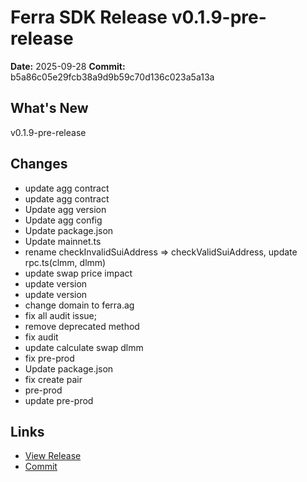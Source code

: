 # Ferra SDK Release v0.1.9-pre-release

**Date:** 2025-09-28
**Commit:** b5a86c05e29fcb38a9d9b59c70d136c023a5a13a

## What's New
v0.1.9-pre-release

## Changes
- update agg contract
- update agg contract
- Update agg version
- Update agg config
- Update package.json
- Update mainnet.ts
- rename checkInvalidSuiAddress => checkValidSuiAddress, update rpc.ts(clmm, dlmm)
- update swap price impact
- update version
- update version
- change domain to ferra.ag
- fix all audit issue;
- remove deprecated method
- fix audit
- update calculate swap dlmm
- fix pre-prod
- Update package.json
- fix create pair
- pre-prod
- update pre-prod

## Links
- [View Release](https://github.com/Ferra-Labs/ferra-sdks/releases/tag/v0.1.9-pre-release)
- [Commit](https://github.com/Ferra-Labs/ferra-sdks/commit/b5a86c05e29fcb38a9d9b59c70d136c023a5a13a)
